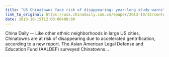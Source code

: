 ```yaml
---
title: "US Chinatowns face risk of disappearing: year-long study warns"
link_to_original: https://usa.chinadaily.com.cn/epaper/2013-10/15/content_17033370.htm)  
date: 2013-10-15T12:00:00+00:00
---
```

  
China Daily -- Like other ethnic neighborhoods in large US cities, Chinatowns are at risk of disappearing due to accelerated gentrification, according to a new report. The Asian American Legal Defense and Education Fund (AALDEF) surveyed Chinatowns...



